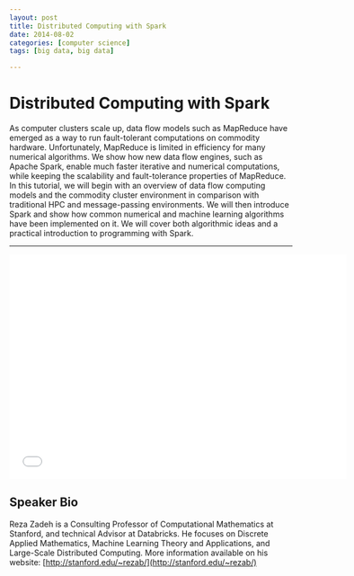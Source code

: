 ```yaml
---
layout: post
title: Distributed Computing with Spark
date: 2014-08-02
categories: [computer science]
tags: [big data, big data]

---
```



# Distributed Computing with Spark

As computer clusters scale up, data flow models such as MapReduce have emerged as a way to run fault-tolerant computations on commodity hardware. Unfortunately, MapReduce is limited in efficiency for many numerical algorithms. We show how new data flow engines, such as Apache Spark, enable much faster iterative and numerical computations, while keeping the scalability and fault-tolerance properties of MapReduce. In this tutorial, we will begin with an overview of data flow computing models and the commodity cluster environment in comparison with traditional HPC and message-passing environments. We will then introduce Spark and show how common numerical and machine learning algorithms have been implemented on it. We will cover both algorithmic ideas and a practical introduction to programming with Spark. 

---

<iframe width="600" height="400" src="//www.youtube.com/embed/LfHJPVpZNao" frameborder="0" allowfullscreen></iframe>


## Speaker Bio

Reza Zadeh is a Consulting Professor of Computational Mathematics at Stanford, and technical Advisor at Databricks. He focuses on Discrete Applied Mathematics, Machine Learning Theory and Applications, and Large-Scale Distributed Computing. More information available on his website: [http://stanford.edu/~rezab/](http://stanford.edu/~rezab/) 